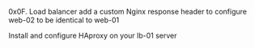 0x0F. Load balancer
add a custom Nginx response header to configure web-02 to be identical to web-01

Install and configure HAproxy on your lb-01 server
